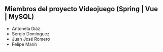 ## Miembros del proyecto Videojuego (Spring | Vue | MySQL)

- Antonela Diáz
- Sergio Domínguez
- Juan José Romero
- Felipe Marín
